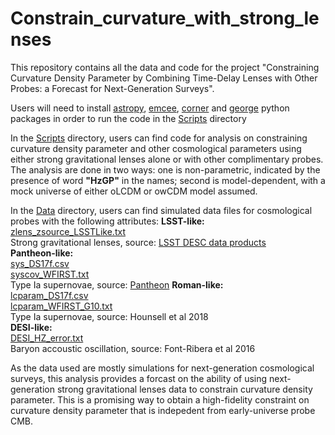 # Constrain_curvature_with_strong_lenses
This repository contains all the data and code for the project "Constraining Curvature Density Parameter by Combining Time-Delay Lenses with Other Probes: a Forecast for Next-Generation Surveys". 

Users will need to install [astropy](https://www.astropy.org/), [emcee](https://emcee.readthedocs.io/en/stable/user/install/), [corner](https://corner.readthedocs.io/en/latest/install/) and [george](https://george.readthedocs.io/en/latest/user/quickstart/) python packages in order to run the code in the [Scripts](/Scripts) directory

In the [Scripts](/Scripts) directory, users can find code for analysis on constraining curvature density parameter and other cosmological parameters using either strong gravitational lenses alone or with other complimentary probes. The analysis are done in two ways: one is non-parametric, indicated by the presence of word **"HzGP"** in the names; second is model-dependent, with a mock universe of either oLCDM or owCDM model assumed.

In the [Data](/Data) directory, users can find simulated data files for cosmological probes with the following attributes:
**LSST-like:**  
[zlens_zsource_LSSTLike.txt](/Data/zlens_zsource_LSSTLike.txt)   
Strong gravitational lenses, source: [LSST DESC data products](https://lsstdesc.org/)   
**Pantheon-like:**  
[sys_DS17f.csv](/Data/sys_DS17f.csv)     
[syscov_WFIRST.txt](/Data/syscov_WFIRST.txt)   
Type Ia supernovae, source: [Pantheon](https://github.com/dscolnic/Pantheon)
**Roman-like:**    
[lcparam_DS17f.csv](/Data/lcparam_DS17f.csv)   
[lcparam_WFIRST_G10.txt](/Data/lcparam_WFIRST_G10.txt)   
Type Ia supernovae, source: Hounsell et al 2018   
**DESI-like:**                  
[DESI_HZ_error.txt](/Data/DESI_HZ_error.txt)   
Baryon accoustic oscillation, source: Font-Ribera et al 2016         

As the data used are mostly simulations for next-generation cosmological surveys, this analysis provides a forcast on the ability of using next-generation strong gravitational lenses data to constrain curvature density parameter. This is a promising way to obtain a high-fidelity constraint on curvature density parameter that is indepedent from early-universe probe CMB.
